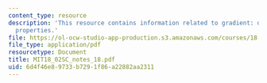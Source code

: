 ```yaml
---
content_type: resource
description: 'This resource contains information related to gradient: definition and
  properties.'
file: https://ol-ocw-studio-app-production.s3.amazonaws.com/courses/18-02sc-multivariable-calculus-fall-2010/6d4f46e89733b7291f86a22882aa2311_MIT18_02SC_notes_18.pdf
file_type: application/pdf
resourcetype: Document
title: MIT18_02SC_notes_18.pdf
uid: 6d4f46e8-9733-b729-1f86-a22882aa2311
---
```

